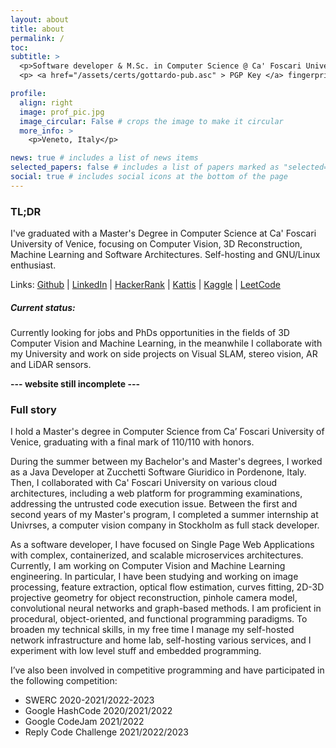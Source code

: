 ```yaml
---
layout: about
title: about
permalink: /
toc:
subtitle: >
  <p>Software developer & M.Sc. in Computer Science @ Ca' Foscari University of Venice </p>
  <p> <a href="/assets/certs/gottardo-pub.asc" > PGP Key </a> fingerprint: 71B9EC0B7E183D50B9985CA5DE55F626FCF4E95E</p>

profile:
  align: right
  image: prof_pic.jpg
  image_circular: False # crops the image to make it circular
  more_info: >
    <p>Veneto, Italy</p>

news: true # includes a list of news items
selected_papers: false # includes a list of papers marked as "selected={true}"
social: true # includes social icons at the bottom of the page
---
```


### TL;DR

I've graduated with a Master's Degree in Computer Science at Ca' Foscari University of Venice, focusing on Computer Vision, 3D Reconstruction, Machine Learning and Software Architectures.
Self-hosting and GNU/Linux enthusiast.

Links:
[Github](https://github.com/Gotti27) |
[LinkedIn](https://www.linkedin.com/in/mario-gottardo-744b201a3/?locale=en_US) |
[HackerRank](https://www.hackerrank.com/h879088) |
[Kattis](https://open.kattis.com/users/mario-gottardo) |
[Kaggle](https://www.kaggle.com/gotti27) |
[LeetCode](https://leetcode.com/u/gotti27)

##### Current status:

Currently looking for jobs and PhDs opportunities in the fields of 3D Computer Vision and Machine Learning, in the meanwhile I collaborate with my University and work on side projects on Visual SLAM, stereo vision, AR and LiDAR sensors.

**--- website still incomplete ---**

### Full story

I hold a Master's degree in Computer Science from Ca’ Foscari University of Venice, graduating with a final mark of 110/110 with honors.

During the summer between my Bachelor's and Master's degrees, I worked as a Java Developer at Zucchetti Software Giuridico in Pordenone, Italy. Then, I collaborated with Ca' Foscari University on various cloud architectures, including a web platform for programming examinations, addressing the untrusted code execution issue.
Between the first and second years of my Master's program, I completed a summer internship at Univrses, a computer vision company in Stockholm as full stack developer.

As a software developer, I have focused on Single Page Web Applications with complex, containerized, and scalable microservices architectures. Currently, I am working on Computer Vision and Machine Learning engineering. In particular, I have been studying and working on image processing, feature extraction, optical flow estimation, curves fitting, 2D-3D projective geometry for object reconstruction, pinhole camera model, convolutional neural networks and graph-based methods.
I am proficient in procedural, object-oriented, and functional programming paradigms.
To broaden my technical skills, in my free time I manage my self-hosted network infrastructure and home lab, self-hosting various services, and I experiment with low level stuff and embedded programming.

I’ve also been involved in competitive programming and have participated in the following competition:

- SWERC 2020-2021/2022-2023
- Google HashCode 2020/2021/2022
- Google CodeJam 2021/2022
- Reply Code Challenge 2021/2022/2023

<!--
<i> If an "HR" does not take the time to read your whole CV, they have an attention disorder and you dodged a bullet </i>

-->
